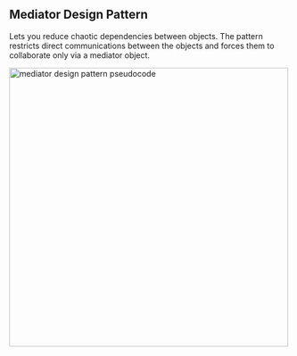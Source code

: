 ## Mediator Design Pattern

Lets you reduce chaotic dependencies between objects. The pattern restricts direct communications between the objects and forces them to collaborate only via a mediator object.

<img height="500em" src="https://refactoring.guru/images/patterns/diagrams/mediator/example.png" alt="mediator design pattern pseudocode"/>